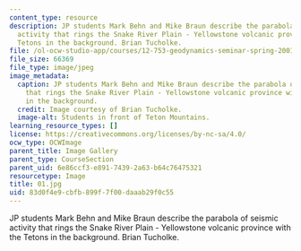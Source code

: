 ```yaml
---
content_type: resource
description: JP students Mark Behn and Mike Braun describe the parabola of seismic
  activity that rings the Snake River Plain - Yellowstone volcanic province with the
  Tetons in the background. Brian Tucholke.
file: /ol-ocw-studio-app/courses/12-753-geodynamics-seminar-spring-2001/83d0f4e9cbfb899f7f00daaab29f0c55_01.jpg
file_size: 66369
file_type: image/jpeg
image_metadata:
  caption: JP students Mark Behn and Mike Braun describe the parabola of seismic activity
    that rings the Snake River Plain - Yellowstone volcanic province with the Tetons
    in the background.
  credit: Image courtesy of Brian Tucholke.
  image-alt: Students in front of Teton Mountains.
learning_resource_types: []
license: https://creativecommons.org/licenses/by-nc-sa/4.0/
ocw_type: OCWImage
parent_title: Image Gallery
parent_type: CourseSection
parent_uid: 6e86ccf3-e891-7439-2a63-b64c76475321
resourcetype: Image
title: 01.jpg
uid: 83d0f4e9-cbfb-899f-7f00-daaab29f0c55
---
```

JP students Mark Behn and Mike Braun describe the parabola of seismic activity that rings the Snake River Plain - Yellowstone volcanic province with the Tetons in the background. Brian Tucholke.